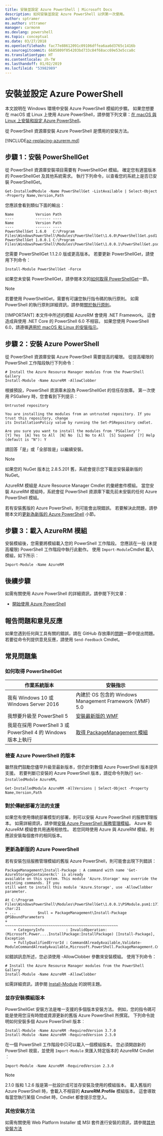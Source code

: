 ```yaml
---
title: 安裝並設定 Azure PowerShell | Microsoft Docs
description: 如何安裝並設定 Azure PowerShell 以供第一次使用。
author: sptramer
ms.author: sttramer
manager: carmonm
ms.devlang: powershell
ms.topic: conceptual
ms.date: 03/27/2018
ms.openlocfilehash: fac77e88612091c09106dffea6aa6d3765c1416b
ms.sourcegitcommit: 6685809f054203bd733c84f68acc69e53e5cca8c
ms.translationtype: HT
ms.contentlocale: zh-TW
ms.lasthandoff: 01/02/2019
ms.locfileid: "53982989"
---
```

# <a name="install-and-configure-azure-powershell"></a>安裝並設定 Azure PowerShell

本文說明在 Windows 環境中安裝 Azure PowerShell 模組的步驟。
如果您想要在 macOS 或 Linux 上使用 Azure PowerShell，請參閱下列文章：[在 macOS 與 Linux 上安裝和設定 Azure PowerShell](install-azurermps-maclinux.md)。

從 PowerShell 資源庫安裝 Azure PowerShell 是慣用的安裝方法。

[!INCLUDE[az-replacing-azurerm.md](../includes/az-replacing-azurerm.md)]

## <a name="step-1-install-powershellget"></a>步驟 1：安裝 PowerShellGet

從 PowerShell 資源庫安裝項目需要有 PowerShellGet 模組。 確定您有適當版本的 PowerShellGet 及其他系統需求。 執行下列命令，以查看您的系統上是否已安裝 PowerShellGet。

```powershell-interactive
Get-InstalledModule -Name PowerShellGet -ListAvailable | Select-Object -Property Name,Version,Path
```

您應該會看到類似下面的輸出：

```Output
Name          Version Path
----          ------- ----
Name          Version Path
----          ------- ----
PowerShellGet 1.6.0   C:\Program Files\WindowsPowerShell\Modules\PowerShellGet\1.6.0\PowerShellGet.psd1
PowerShellGet 1.0.0.1 C:\Program Files\WindowsPowerShell\Modules\PowerShellGet\1.0.0.1\PowerShellGet.psd1
```

您需要 PowerShellGet 1.1.2.0 版或更高版本。 若要更新 PowerShellGet，請使用下列命令：

```powershell-interactive
Install-Module PowerShellGet -Force
```

如果您未安裝 PowerShellGet，請參閱本文的[如何取得 PowerShellGet](#how-to-get-powershellget)一節。

> [!NOTE]
> 若要使用 PowerShellGet，需要有可讓您執行指令碼的執行原則。 如需 PowerShell 的執行原則詳細資訊，請參閱[關於執行原則](/powershell/module/microsoft.powershell.core/about/about_execution_policies)。
>
> [!IMPORTANT]
> 本文件中所述的模組 AzureRM 會使用 .NET Framework。 這會造成與使用 .NET Core 的 PowerShell 6.0 不相容。 如果您使用 PowerShell 6.0，請遵循[適用於 macOS 和 Linux 的安裝指示](install-azurermps-maclinux.md)。

## <a name="step-2-install-azure-powershell"></a>步驟 2：安裝 Azure PowerShell

從 PowerShell 資源庫安裝 Azure PowerShell 需要提高的權限。 從提高權限的 PowerShell 工作階段執行下列命令︰

```powershell-interactive
# Install the Azure Resource Manager modules from the PowerShell Gallery
Install-Module -Name AzureRM -AllowClobber
```

根據預設，PowerShell 資源庫未設為 PowerShellGet 的信任存放庫。 第一次使用 PSGallery 時，您會看到下列提示：

```Output
Untrusted repository

You are installing the modules from an untrusted repository. If you trust this repository, change
its InstallationPolicy value by running the Set-PSRepository cmdlet.

Are you sure you want to install the modules from 'PSGallery'?
[Y] Yes  [A] Yes to All  [N] No  [L] No to All  [S] Suspend  [?] Help (default is "N"): Y
```

請回答「是」或「全部皆是」以繼續安裝。

> [!NOTE]
> 如果您的 NuGet 版本比 2.8.5.201 舊，系統會提示您下載並安裝最新版的 NuGet。

AzureRM 模組是 Azure Resource Manager Cmdlet 的彙總套件模組。 當您安裝 AzureRM 模組時，系統會從 PowerShell 資源庫下載先前未安裝的任何 Azure PowerShell 模組。

若有安裝舊版的 Azure PowerShell，則可能會出現錯誤。 若要解決此問題，請參閱本文的[更新為新版的 Azure PowerShell](#update-azps) 小節。

## <a name="step-3-load-the-azurerm-module"></a>步驟 3：載入 AzureRM 模組

安裝模組後，您需要將模組載入您的 PowerShell 工作階段。 您應該在一般 (未提高權限) PowerShell 工作階段中執行此動作。 使用 `Import-Module`Cmdlet 載入模組，如下所示︰

```powershell-interactive
Import-Module -Name AzureRM
```

## <a name="next-steps"></a>後續步驟

如需有關使用 Azure PowerShell 的詳細資訊，請參閱下列文章：

* [開始使用 Azure PowerShell](get-started-azureps.md)

## <a name="reporting-issues-and-feedback"></a>報告問題和意見反應

如果您遇到任何與工具有關的錯誤，請在 GitHub 存放庫的[問題](https://github.com/Azure/azure-powershell/issues)一節中提出問題。 若要從命令列提供意見反應，請使用 `Send-Feedback` Cmdlet。

## <a name="frequently-asked-questions"></a>常見問題集

### <a name="how-to-get-powershellget"></a>如何取得 PowerShellGet

|作業系統版本|安裝指示|
|---|---|
|我有 Windows 10 或 Windows Server 2016|內建於 OS 包含的 Windows Management Framework (WMF) 5.0|
|我想要升級至 PowerShell 5|[安裝最新版的 WMF](https://www.microsoft.com/en-us/download/details.aspx?id=54616)|
|我是在採用 PowerShell 3 或 PowerShell 4 的 Windows 版本上執行|[取得 PackageManagement 模組](http://go.microsoft.com/fwlink/?LinkID=746217)|

### <a name="div-idhelpmechoosechecking-the-version-of-azure-powershell"></a><div id="helpmechoose"/>檢查 Azure PowerShell 的版本

雖然我們鼓勵您儘早升級至最新版本，但仍針對數個 Azure PowerShell 版本提供支援。 若要判斷已安裝的 Azure PowerShell 版本，請從命令列執行 `Get-InstalledModule AzureRM`。

```powershell-interactive
Get-InstalledModule AzureRM -AllVersions | Select-Object -Property Name,Version,Path
```

### <a name="support-for-classic-deployment-methods"></a>對於傳統部署方法的支援

如果您有使用傳統部署模型的部署，則可以安裝 Azure PowerShell 的服務管理版本。 如需詳細資訊，請參閱[安裝 Azure PowerShell 服務管理模組](/powershell/azure/servicemanagement/install-azure-ps)。 Azure 和 AzureRM 模組會共用通用相依性。 若您同時使用 Azure 與 AzureRM 模組，則應該安裝每個套件的相同版本。

### <a name="div-idupdate-azpsupdating-to-a-new-version-of-azure-powershell"></a><div id="update-azps"/>更新為新版的 Azure PowerShell

若有安裝包括服務管理模組的舊版 Azure PowerShell，則可能會出現下列錯誤：

```Output
PackageManagement\Install-Package : A command with name 'Get-AzureStorageContainerAcl' is already
available on this system. This module 'Azure.Storage' may override the existing commands. If you
still want to install this module 'Azure.Storage', use -AllowClobber parameter.

At C:\Program Files\WindowsPowerShell\Modules\PowerShellGet\1.0.0.1\PSModule.psm1:1772 char:21
+ ...          $null = PackageManagement\Install-Package @PSBoundParameters
+                      ~~~~~~~~~~~~~~~~~~~~~~~~~~~~~~~~~~~~~~~~~~~~~~~~~~~~
    + CategoryInfo          : InvalidOperation: (Microsoft.Power....InstallPackage:InstallPackage) [Install-Package], Exception
    + FullyQualifiedErrorId : CommandAlreadyAvailable,Validate-ModuleCommandAlreadyAvailable,Microsoft.PowerShell.PackageManagement.Cmdlets.InstallPackage
```

如錯誤訊息所述，您必須使用 -AllowClobber 參數來安裝模組。 使用下列命令：

```powershell-interactive
# Install the Azure Resource Manager modules from the PowerShell Gallery
Install-Module -Name AzureRM -AllowClobber
```

如需詳細資訊，請參閱 [Install-Module](https://msdn.microsoft.com/powershell/reference/5.1/PowerShellGet/install-module) 的說明主題。

### <a name="installing-module-versions-side-by-side"></a>並存安裝模組版本

PowerShellGet 安裝方法是唯一支援的多個版本安裝方法。 例如，您的指令碼可能是使用您沒有時間或資源更新的舊版 Azure PowerShell 所撰寫。 下列命令說明如何安裝多個 Azure PowerShell 版本︰

```powershell-interactive
Install-Module -Name AzureRM -RequiredVersion 3.7.0
Install-Module -Name AzureRM -RequiredVersion 2.3.0
```

在一個 PowerShell 工作階段中只可以載入一個模組版本。 您必須開啟新的 PowerShell 視窗，並使用 `Import-Module` 來匯入特定版本的 AzureRM Cmdlet︰

```powershell-interactive
Import-Module -Name AzureRM -RequiredVersion 2.3.0
```

> [!NOTE]
> 2.1.0 版和 1.2.6 版是第一批設計成可並存安裝及使用的模組版本。 載入舊版的 Azure PowerShell 時，會載入不相容的 **AzureRM.Profile** 模組版本。 這會導致每當您執行某個 Cmdlet 時，Cmdlet 都會提示您登入。

### <a name="other-installation-methods"></a>其他安裝方法

如需有關使用 Web Platform Installer 或 MSI 套件進行安裝的資訊，請參閱[其他安裝方法](other-install.md)
